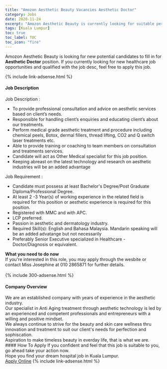 ```yaml
---
title: "Amozon Aesthetic Beauty Vacancies Aesthetic Doctor" 
category: Jobs 
date: 2020-11-24 
excerpt: "Amozon Aesthetic Beauty is currently looking for suitable person to fill in the Aesthetic Doctor which positioned at Kuala Lumpur" 
tags: [Kuala Lumpur] 
toc: true 
toc_label: TOC 
toc_icon: "fire" 
--- 
```


<p>Amozon Aesthetic Beauty is looking for new potential candidates to fill in for <b>Aesthetic Doctor</b> position. If you currently looking for new healthcare job opportunities and qualified with the job desc, feel free to apply this job.
</p>{% include link-adsense.html %} 
<div><div><div><h4>Job Description</h4></div></div><div><div><span><div><div>Job Description :</div><ul><li>To provide professional consultation and advice on aesthetic services based on client&#8217;s needs.</li><li>Responsible for handling client&#8217;s enquiries and educating client&#8217;s about our treatments.</li><li>Perform medical grade aesthetic treatment and procedure including chemical peels,&#160;Botox, dermal fillers, thread lifting, CO2 and Q switch laser treatments etc.</li><li>Able to provide training or coaching to team members on consultation and treatments&#160;services.</li><li>Candidate will act as Other Medical specialist for this job position.</li><li>Keeping abreast on the latest technology and research on aesthetic industries will be an added advantage</li></ul><div>Job Requirement :</div><ul><li>Candidate must possess at least Bachelor's Degree/Post Graduate Diploma/Professional Degree.</li><li>At least 2 -3 Year(s) of working experience in the related field is required for this position or aesthetic experience is required for this position.</li><li>Registered with MMC and with APC.</li><li>LCP preferred.</li><li>Passion in aesthetic and dermatology industry.</li><li>Required Skill(s): English and Bahasa Malaysia. Mandarin speaking will be an added advatange but not necessarily</li><li>Preferably Senior Executive specialized in Healthcare - Doctor/Diagnosis or equivalent.</li></ul><div><strong>What you need to do now</strong><br>If you're interested in this role, you may apply through the wesbite or contact Miss Josephine at 010 2865871 for further details.<br>&#160;</div></div></span></div></div></div> 
{% include 300-adsense.html %} 
<div><div><div><h4>Company Overview</h4></div></div><div><div><span><div><div>We are an established company with years of experience in the aesthetic industry.</div>
<div>Our specialist in Anti Aging treatment through aesthetic technology is led by an experienced and competent professionals and entrepreneurs with a willing and positive mindset.&#160; &#160;</div>
<div>We always continue to strive for the beauty and skin care wellness thru innovation and treatment to suit our client's needs for perfection and sophiscation.</div>
<div>Aspiration to make timeless beauty in everday life, that is what we are.</div></div></span></div></div></div> 
#### How To Apply 
If you confident and feel that this job is suitable to you, go ahead take your action now. <br/> 
Hope you find your dream hospital job in Kuala Lumpur. <br/> 
<a href="https://www.jobstreet.com.my/en/job/aesthetic-doctor-4421647?jobId=jobstreet-my-job-4421647&sectionRank=10&token=0~f026d83f-433d-4bc1-b5cb-d2be05a43e90&fr=SRP%20View%20In%20New%20Ta" class="btn btn--warning" target="_blank" rel="nofollow noopenner">Apply Online</a> 
{% include link-adsense.html %} 